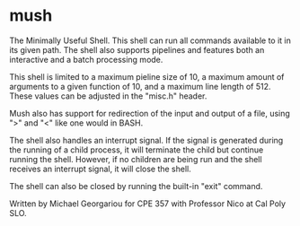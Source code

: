 # mush

The Minimally Useful Shell. This shell can run all commands
available to it in its given path. The shell also supports
pipelines and features both an interactive and a batch
processing mode.

This shell is limited to a maximum pieline size of 10, a
maximum amount of arguments to a given function of 10, and
a maximum line length of 512. These values can be adjusted in
the "misc.h" header.

Mush also has support for redirection of the input and output
of a file, using ">" and "<" like one would in BASH.

The shell also handles an interrupt signal. If the signal is
generated during the running of a child process, it will
terminate the child but continue running the shell. However,
if no children are being run and the shell receives an
interrupt signal, it will close the shell.

The shell can also be closed by running the built-in "exit"
command.

Written by Michael Georgariou for
CPE 357 with Professor Nico at
Cal Poly SLO.
